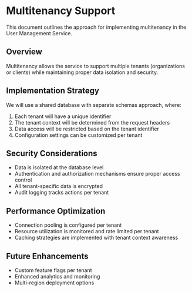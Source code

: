 # Multitenancy Support

This document outlines the approach for implementing multitenancy in the User Management Service.

## Overview

Multitenancy allows the service to support multiple tenants (organizations or clients) while maintaining proper data isolation and security.

## Implementation Strategy

We will use a shared database with separate schemas approach, where:

1. Each tenant will have a unique identifier
2. The tenant context will be determined from the request headers
3. Data access will be restricted based on the tenant identifier
4. Configuration settings can be customized per tenant

## Security Considerations

- Data is isolated at the database level
- Authentication and authorization mechanisms ensure proper access control
- All tenant-specific data is encrypted
- Audit logging tracks actions per tenant

## Performance Optimization

- Connection pooling is configured per tenant
- Resource utilization is monitored and rate limited per tenant
- Caching strategies are implemented with tenant context awareness

## Future Enhancements

- Custom feature flags per tenant
- Enhanced analytics and monitoring
- Multi-region deployment options
